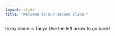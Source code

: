 ```yaml
---
layout: slide
title: "Welcome to our second slide!"
---
```

hi my name is Tanya
Use the left arrow to go back!
